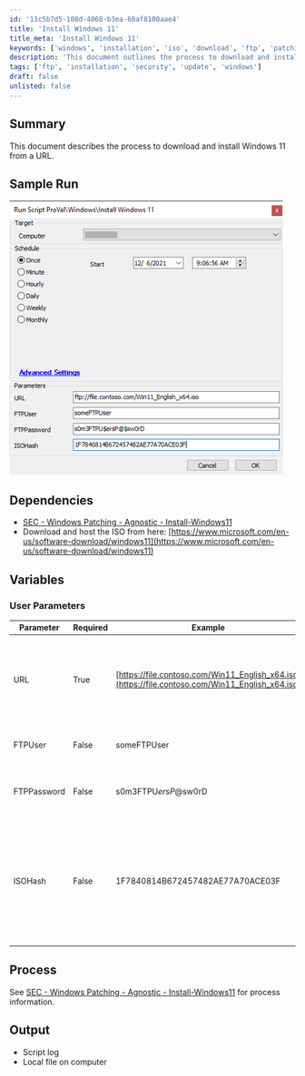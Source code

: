 ```yaml
---
id: '11c5b7d5-108d-4068-b3ea-68af8100aae4'
title: 'Install Windows 11'
title_meta: 'Install Windows 11'
keywords: ['windows', 'installation', 'iso', 'download', 'ftp', 'patching']
description: 'This document outlines the process to download and install Windows 11 from a specified URL. It includes user parameters for FTP authentication, ISO hash verification, and links to necessary resources for successful installation.'
tags: ['ftp', 'installation', 'security', 'update', 'windows']
draft: false
unlisted: false
---
```


## Summary

This document describes the process to download and install Windows 11 from a URL.

## Sample Run

![Sample Run](../../../static/img/Install-Windows-11/image_1.png)

## Dependencies

- [SEC - Windows Patching - Agnostic - Install-Windows11](https://proval.itglue.com/DOC-5078775-8801459)  
- Download and host the ISO from here: [https://www.microsoft.com/en-us/software-download/windows11](https://www.microsoft.com/en-us/software-download/windows11)

## Variables

### User Parameters

| Parameter   | Required | Example                                                                 | Description                                                                                   |
|-------------|----------|-------------------------------------------------------------------------|-----------------------------------------------------------------------------------------------|
| URL         | True     | [https://file.contoso.com/Win11_English_x64.iso](https://file.contoso.com/Win11_English_x64.iso) | The URL to download the ISO from. This can be a direct link, FTP link, or a SharePoint public link. |
| FTPUser     | False    | someFTPUser                                                            | The user to authenticate with the FTP server.                                               |
| FTPPassword | False    | s0m3FTPU$ersP@$sw0rD                                                   | The password to authenticate with the FTP server.                                           |
| ISOHash     | False    | 1F7840814B672457482AE77A70ACE03F                                       | The hash of the ISO file to compare with any existing ISO. The default value is the hash of the English version of the Windows 11 ISO as of 12/02/2021. |

## Process

See [SEC - Windows Patching - Agnostic - Install-Windows11](https://proval.itglue.com/DOC-5078775-8801459) for process information.

## Output

- Script log
- Local file on computer



